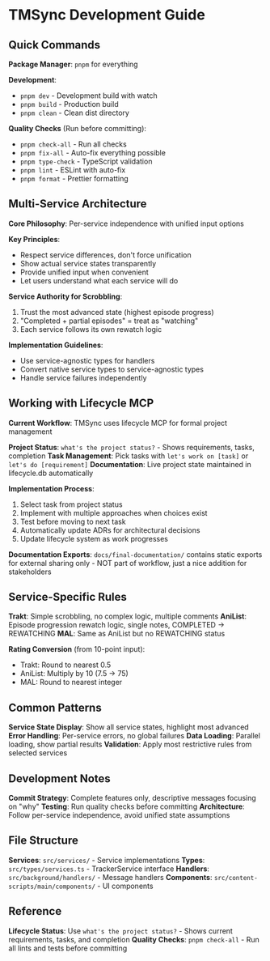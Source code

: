 # TMSync Development Guide

## Quick Commands

**Package Manager**: `pnpm` for everything

**Development**:

-   `pnpm dev` - Development build with watch
-   `pnpm build` - Production build
-   `pnpm clean` - Clean dist directory

**Quality Checks** (Run before committing):

-   `pnpm check-all` - Run all checks
-   `pnpm fix-all` - Auto-fix everything possible
-   `pnpm type-check` - TypeScript validation
-   `pnpm lint` - ESLint with auto-fix
-   `pnpm format` - Prettier formatting

## Multi-Service Architecture

**Core Philosophy**: Per-service independence with unified input options

**Key Principles**:

-   Respect service differences, don't force unification
-   Show actual service states transparently
-   Provide unified input when convenient
-   Let users understand what each service will do

**Service Authority for Scrobbling**:

1. Trust the most advanced state (highest episode progress)
2. "Completed + partial episodes" = treat as "watching"
3. Each service follows its own rewatch logic

**Implementation Guidelines**:

-   Use service-agnostic types for handlers
-   Convert native service types to service-agnostic types
-   Handle service failures independently

## Working with Lifecycle MCP

**Current Workflow**: TMSync uses lifecycle MCP for formal project management

**Project Status**: `what's the project status?` - Shows requirements, tasks, completion
**Task Management**: Pick tasks with `let's work on [task]` or `let's do [requirement]`
**Documentation**: Live project state maintained in lifecycle.db automatically

**Implementation Process**:

1. Select task from project status
2. Implement with multiple approaches when choices exist
3. Test before moving to next task
4. Automatically update ADRs for architectural decisions
5. Update lifecycle system as work progresses

**Documentation Exports**: `docs/final-documentation/` contains static exports for external sharing only - NOT part of workflow, just a nice addition for stakeholders

## Service-Specific Rules

**Trakt**: Simple scrobbling, no complex logic, multiple comments
**AniList**: Episode progression rewatch logic, single notes, COMPLETED → REWATCHING
**MAL**: Same as AniList but no REWATCHING status

**Rating Conversion** (from 10-point input):

-   Trakt: Round to nearest 0.5
-   AniList: Multiply by 10 (7.5 → 75)
-   MAL: Round to nearest integer

## Common Patterns

**Service State Display**: Show all service states, highlight most advanced
**Error Handling**: Per-service errors, no global failures
**Data Loading**: Parallel loading, show partial results
**Validation**: Apply most restrictive rules from selected services

## Development Notes

**Commit Strategy**: Complete features only, descriptive messages focusing on "why"
**Testing**: Run quality checks before committing
**Architecture**: Follow per-service independence, avoid unified state assumptions

## File Structure

**Services**: `src/services/` - Service implementations
**Types**: `src/types/services.ts` - TrackerService interface
**Handlers**: `src/background/handlers/` - Message handlers
**Components**: `src/content-scripts/main/components/` - UI components

## Reference

**Lifecycle Status**: Use `what's the project status?` - Shows current requirements, tasks, and completion
**Quality Checks**: `pnpm check-all` - Run all lints and tests before committing
